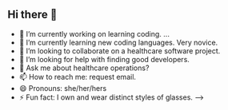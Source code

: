 ## Hi there 👋
- 🔭 I’m currently working on learning coding. ...
- 🌱 I’m currently learning new coding languages. Very novice.
- 👯 I’m looking to collaborate on a healthcare software project.
- 🤔 I’m looking for help with finding good developers.
- 💬 Ask me about healthcare operations? 
- 📫 How to reach me: request email.
- 😄 Pronouns: she/her/hers
- ⚡ Fun fact: I own and wear distinct styles of glasses.
-->
